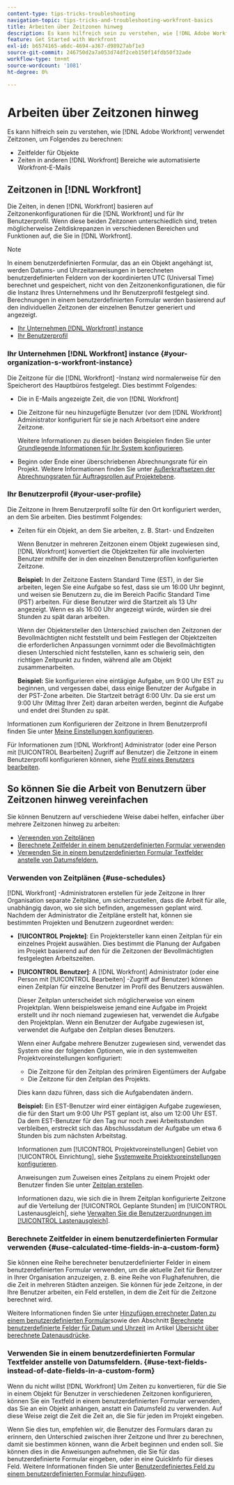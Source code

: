 ```yaml
---
content-type: tips-tricks-troubleshooting
navigation-topic: tips-tricks-and-troubleshooting-workfront-basics
title: Arbeiten über Zeitzonen hinweg
description: Es kann hilfreich sein zu verstehen, wie [!DNL Adobe Workfront] verwendet Zeitzonen, um Zeitfelder für Objekte und Uhrzeiten in anderen Bereichen wie E-Mails zu berechnen.
feature: Get Started with Workfront
exl-id: b6574165-a6dc-4694-a367-d98927abf1e3
source-git-commit: 246750d2a7a053d74df2ceb150f14fdb50f32ade
workflow-type: tm+mt
source-wordcount: '1081'
ht-degree: 0%

---
```


# Arbeiten über Zeitzonen hinweg

<!-- Audited: 2/2024 -->

Es kann hilfreich sein zu verstehen, wie [!DNL Adobe Workfront] verwendet Zeitzonen, um Folgendes zu berechnen:

* Zeitfelder für Objekte
* Zeiten in anderen [!DNL Workfront] Bereiche wie automatisierte Workfront-E-Mails

## Zeitzonen in [!DNL Workfront]

Die Zeiten, in denen [!DNL Workfront] basieren auf Zeitzonenkonfigurationen für die [!DNL Workfront] und für Ihr Benutzerprofil. Wenn diese beiden Zeitzonen unterschiedlich sind, treten möglicherweise Zeitdiskrepanzen in verschiedenen Bereichen und Funktionen auf, die Sie in [!DNL Workfront].

>[!NOTE]
>
>In einem benutzerdefinierten Formular, das an ein Objekt angehängt ist, werden Datums- und Uhrzeitanweisungen in berechneten benutzerdefinierten Feldern von der koordinierten UTC (Universal Time) berechnet und gespeichert, nicht von den Zeitzonenkonfigurationen, die für die Instanz Ihres Unternehmens und Ihr Benutzerprofil festgelegt sind. Berechnungen in einem benutzerdefinierten Formular werden basierend auf den individuellen Zeitzonen der einzelnen Benutzer generiert und angezeigt.

* [Ihr Unternehmen [!DNL Workfront] instance](#your-organization-s-workfront-instance)
* [Ihr Benutzerprofil](#your-user-profile)

### Ihr Unternehmen [!DNL Workfront] instance {#your-organization-s-workfront-instance}

Die Zeitzone für die [!DNL Workfront] -Instanz wird normalerweise für den Speicherort des Hauptbüros festgelegt. Dies bestimmt Folgendes:

* Die in E-Mails angezeigte Zeit, die von [!DNL Workfront]
* Die Zeitzone für neu hinzugefügte Benutzer (vor dem [!DNL Workfront] Administrator konfiguriert für sie je nach Arbeitsort eine andere Zeitzone.

  Weitere Informationen zu diesen beiden Beispielen finden Sie unter [Grundlegende Informationen für Ihr System konfigurieren](../../administration-and-setup/get-started-wf-administration/configure-basic-info.md).

* Beginn oder Ende einer überschriebenen Abrechnungsrate für ein Projekt. Weitere Informationen finden Sie unter [Außerkraftsetzen der Abrechnungsraten für Auftragsrollen auf Projektebene](../../manage-work/projects/project-finances/override-job-role-billing-rates-at-the-project-level.md).

### Ihr Benutzerprofil {#your-user-profile}

Die Zeitzone in Ihrem Benutzerprofil sollte für den Ort konfiguriert werden, an dem Sie arbeiten. Dies bestimmt Folgendes:

<!--
* The time shown in your outgoing [!DNL Workfront] email messages
[NOTE FROM LISA: Saeid that dates/times shown in emails are more complicated than how it is described in the article so we decided to comment out this line.]
-->
* Zeiten für ein Objekt, an dem Sie arbeiten, z. B. Start- und Endzeiten

  Wenn Benutzer in mehreren Zeitzonen einem Objekt zugewiesen sind, [!DNL Workfront] konvertiert die Objektzeiten für alle involvierten Benutzer mithilfe der in den einzelnen Benutzerprofilen konfigurierten Zeitzone.

  **Beispiel:** In der Zeitzone Eastern Standard Time (EST), in der Sie arbeiten, legen Sie eine Aufgabe so fest, dass sie um 16:00 Uhr beginnt, und weisen sie Benutzern zu, die im Bereich Pacific Standard Time (PST) arbeiten. Für diese Benutzer wird die Startzeit als 13 Uhr angezeigt. Wenn es als 16:00 Uhr angezeigt würde, würden sie drei Stunden zu spät daran arbeiten.

  Wenn der Objektersteller den Unterschied zwischen den Zeitzonen der Bevollmächtigten nicht feststellt und beim Festlegen der Objektzeiten die erforderlichen Anpassungen vornimmt oder die Bevollmächtigten diesen Unterschied nicht feststellen, kann es schwierig sein, den richtigen Zeitpunkt zu finden, während alle am Objekt zusammenarbeiten.

  **Beispiel:** Sie konfigurieren eine eintägige Aufgabe, um 9:00 Uhr EST zu beginnen, und vergessen dabei, dass einige Benutzer der Aufgabe in der PST-Zone arbeiten. Die Startzeit beträgt 6:00 Uhr. Da sie erst um 9:00 Uhr (Mittag Ihrer Zeit) daran arbeiten werden, beginnt die Aufgabe und endet drei Stunden zu spät.

Informationen zum Konfigurieren der Zeitzone in Ihrem Benutzerprofil finden Sie unter [Meine Einstellungen konfigurieren](../../workfront-basics/manage-your-account-and-profile/configuring-your-user-profile/configure-my-settings.md).

Für Informationen zum [!DNL Workfront] Administrator (oder eine Person mit [!UICONTROL Bearbeiten] Zugriff auf Benutzer) die Zeitzone in einem Benutzerprofil konfigurieren können, siehe [Profil eines Benutzers bearbeiten](../../administration-and-setup/add-users/create-and-manage-users/edit-a-users-profile.md).

## So können Sie die Arbeit von Benutzern über Zeitzonen hinweg vereinfachen

Sie können Benutzern auf verschiedene Weise dabei helfen, einfacher über mehrere Zeitzonen hinweg zu arbeiten:

* [Verwenden von Zeitplänen](#use-schedules)
* [Berechnete Zeitfelder in einem benutzerdefinierten Formular verwenden](#use-calculated-time-fields-in-a-custom-form)
* [Verwenden Sie in einem benutzerdefinierten Formular Textfelder anstelle von Datumsfeldern.](#use-text-fields-instead-of-date-fields-in-a-custom-form)

### Verwenden von Zeitplänen {#use-schedules}

[!DNL Workfront] -Administratoren erstellen für jede Zeitzone in Ihrer Organisation separate Zeitpläne, um sicherzustellen, dass die Arbeit für alle, unabhängig davon, wo sie sich befinden, angemessen geplant wird. Nachdem der Administrator die Zeitpläne erstellt hat, können sie bestimmten Projekten und Benutzern zugeordnet werden:

* **[!UICONTROL Projekte]**: Ein Projektersteller kann einen Zeitplan für ein einzelnes Projekt auswählen. Dies bestimmt die Planung der Aufgaben im Projekt basierend auf den für die Zeitzonen der Bevollmächtigten festgelegten Arbeitszeiten.
* **[!UICONTROL Benutzer]**: A [!DNL Workfront] Administrator (oder eine Person mit [!UICONTROL Bearbeiten] -Zugriff auf Benutzer) können einen Zeitplan für einzelne Benutzer im Profil des Benutzers auswählen.

  Dieser Zeitplan unterscheidet sich möglicherweise von einem Projektplan. Wenn beispielsweise jemand eine Aufgabe im Projekt erstellt und ihr noch niemand zugewiesen hat, verwendet die Aufgabe den Projektplan. Wenn ein Benutzer der Aufgabe zugewiesen ist, verwendet die Aufgabe den Zeitplan dieses Benutzers.

  Wenn einer Aufgabe mehrere Benutzer zugewiesen sind, verwendet das System eine der folgenden Optionen, wie in den systemweiten Projektvoreinstellungen konfiguriert:

   * Die Zeitzone für den Zeitplan des primären Eigentümers der Aufgabe
   * Die Zeitzone für den Zeitplan des Projekts.

  Dies kann dazu führen, dass sich die Aufgabendaten ändern.

  **Beispiel:** Ein EST-Benutzer wird einer eintägigen Aufgabe zugewiesen, die für den Start um 9:00 Uhr PST geplant ist, also um 12:00 Uhr EST. Da dem EST-Benutzer für den Tag nur noch zwei Arbeitsstunden verbleiben, erstreckt sich das Abschlussdatum der Aufgabe um etwa 6 Stunden bis zum nächsten Arbeitstag.

  Informationen zum [!UICONTROL Projektvoreinstellungen] Gebiet von [!UICONTROL Einrichtung], siehe [Systemweite Projektvoreinstellungen konfigurieren](../../administration-and-setup/set-up-workfront/configure-system-defaults/set-project-preferences.md).

  Anweisungen zum Zuweisen eines Zeitplans zu einem Projekt oder Benutzer finden Sie unter [Zeitplan erstellen](../../administration-and-setup/set-up-workfront/configure-timesheets-schedules/create-schedules.md).

  Informationen dazu, wie sich die in Ihrem Zeitplan konfigurierte Zeitzone auf die Verteilung der [!UICONTROL Geplante Stunden] im [!UICONTROL Lastenausgleich], siehe [Verwalten Sie die Benutzerzuordnungen im [!UICONTROL Lastenausgleich]](../../resource-mgmt/workload-balancer/manage-user-allocations-workload-balancer.md).


### Berechnete Zeitfelder in einem benutzerdefinierten Formular verwenden {#use-calculated-time-fields-in-a-custom-form}

Sie können eine Reihe berechneter benutzerdefinierter Felder in einem benutzerdefinierten Formular verwenden, um die aktuelle Zeit für Benutzer in Ihrer Organisation anzuzeigen, z. B. eine Reihe von Flughafenuhren, die die Zeit in mehreren Städten anzeigen. Sie können für jede Zeitzone, in der Ihre Benutzer arbeiten, ein Feld erstellen, in dem die Zeit für die Zeitzone berechnet wird.

Weitere Informationen finden Sie unter [Hinzufügen errechneter Daten zu einem benutzerdefinierten Formular](../../administration-and-setup/customize-workfront/create-manage-custom-forms/add-calculated-data-to-custom-form.md)sowie den Abschnitt [Berechnete benutzerdefinierte Felder für Datum und Uhrzeit](../../reports-and-dashboards/reports/calc-cstm-data-reports/calculated-data-expressions.md#date) im Artikel [Übersicht über berechnete Datenausdrücke](../../reports-and-dashboards/reports/calc-cstm-data-reports/calculated-data-expressions.md).

### Verwenden Sie in einem benutzerdefinierten Formular Textfelder anstelle von Datumsfeldern. {#use-text-fields-instead-of-date-fields-in-a-custom-form}

Wenn du nicht willst [!DNL Workfront] Um Zeiten zu konvertieren, für die Sie in einem Objekt für Benutzer in verschiedenen Zeitzonen konfigurieren, können Sie ein Textfeld in einem benutzerdefinierten Formular verwenden, das Sie an ein Objekt anhängen, anstatt ein Datumsfeld zu verwenden. Auf diese Weise zeigt die Zeit die Zeit an, die Sie für jeden im Projekt eingeben.

Wenn Sie dies tun, empfehlen wir, die Benutzer des Formulars daran zu erinnern, den Unterschied zwischen ihrer Zeitzone und Ihrer zu berechnen, damit sie bestimmen können, wann die Arbeit beginnen und enden soll. Sie können dies in die Anweisungen aufnehmen, die Sie für das benutzerdefinierte Formular eingeben, oder in eine QuickInfo für dieses Feld. Weitere Informationen finden Sie unter [Benutzerdefiniertes Feld zu einem benutzerdefinierten Formular hinzufügen](../../administration-and-setup/customize-workfront/create-manage-custom-forms/add-a-custom-field-to-a-custom-form.md).
